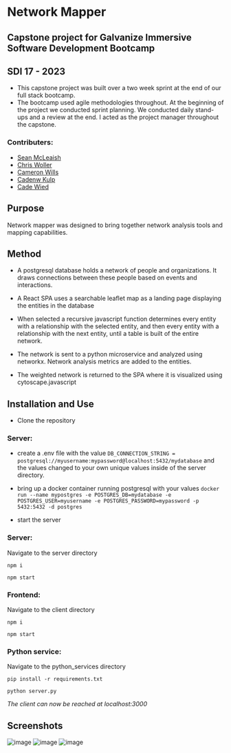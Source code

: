 # Network Mapper
 
## Capstone project for Galvanize Immersive Software Development Bootcamp
## SDI 17 - 2023

* This capstone project was built over a two week sprint at the end of our full stack bootcamp. 
* The bootcamp used agile methodologies throughout. At the beginning of the project we conducted sprint planning. We conducted daily stand-ups and a review at the end. I acted as the project manager throughout the capstone.

### Contributers:

* [Sean McLeaish](https://github.com/SMcLeaish/)
* [Chris Woller](https://github.com/WollerChris)
* [Cameron Wills](https://github.com/CTWills)
* [Cadenw Kulp](https://github.com/cadensstudio)
* [Cade Wied](https://github.com/Cade3031)

## Purpose

Network mapper was designed to bring together network analysis tools and mapping capabilities. 

## Method

* A postgresql database holds a network of people and organizations. It draws connections between these people based on events and interactions. 

* A React SPA uses a searchable leaflet map as a landing page displaying the entities in the database

* When selected a recursive javascript function determines every entity with a relationship with the selected entity, and then every entity with a relationship with the next entity, until a table is built of the entire network.

* The network is sent to a python microservice and analyzed using networkx. Network analysis metrics are added to the entities. 

* The weighted network is returned to the SPA where it is visualized using cytoscape.javascript

## Installation and Use

* Clone the repository

### Server: 
* create a .env file with the value
`DB_CONNECTION_STRING = postgresql://myusername:mypassword@localhost:5432/mydatabase`
and the values changed to your own unique values inside of the server directory.

* bring up a docker container running postgresql with your values
`docker run --name mypostgres -e POSTGRES_DB=mydatabase -e POSTGRES_USER=myusername -e POSTGRES_PASSWORD=mypassword -p 5432:5432 -d postgres`

* start the server 

### Server:
Navigate to the server directory

`npm i`

`npm start`

### Frontend:
Navigate to the client directory

`npm i`

`npm start`

### Python service:
Navigate to the python_services directory

`pip install -r requirements.txt`

`python server.py`

*The client can now be reached at localhost:3000*

## Screenshots
![image](https://github.com/SMcLeaish/network-mapper/assets/125446030/5339e4de-c273-4726-9c72-5badf87a395b)
![image](https://github.com/SMcLeaish/network-mapper/assets/125446030/ae657c15-01be-414b-81ed-30589cea617a)
![image](https://github.com/SMcLeaish/network-mapper/assets/125446030/66e4fb91-35d7-4cea-a1a0-ae64e3bc215a)



